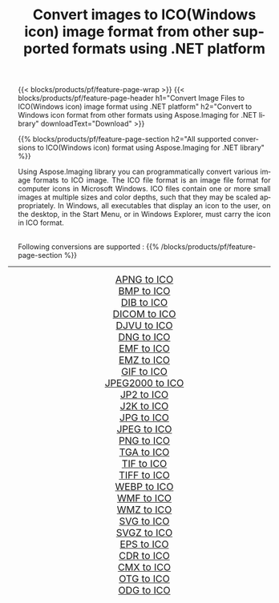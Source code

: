 ﻿---
title: Convert images to ICO(Windows icon) image format from other supported formats using .NET platform 
weight: 3920
url: /net/conversion/to/ico/ 
lang: en
langdirlevel: 2
locales: zh-hans,ja,it,ru,de,es,fr,nl,id,lt,pl,pt,vi,tr,ko,zh-hant,ar,hi,th,sv,cs,uk,he
description: Using Aspose.Imaging for .NET library it is easy to convert to ICO(Windows icon) from other supported image formats
---

{{< blocks/products/pf/feature-page-wrap >}}
{{< blocks/products/pf/feature-page-header h1="Convert Image Files to ICO(Windows icon) image format using .NET platform" h2="Convert to Windows icon format from other formats using Aspose.Imaging for .NET library" downloadText="Download" >}}


{{% blocks/products/pf/feature-page-section  h2="All supported conversions to ICO(Windows icon) format using Aspose.Imaging for .NET library" %}}
<p align=justify>Using Aspose.Imaging library you can programmatically convert various image formats to ICO image. The ICO file format is an image file format for computer icons in Microsoft Windows. ICO files contain one or more small images at multiple sizes and color depths, such that they may be scaled appropriately. In Windows, all executables that display an icon to the user, on the desktop, in the Start Menu, or in Windows Explorer, must carry the icon in ICO format.</p>
<br/>
Following conversions are supported :
{{% /blocks/products/pf/feature-page-section %}}
<div class="container-fluid productfamilypage bg-gray">
    <div class="convertypes bg-gray agp-content section">
        <div class="container">
		<hr style="margin-left:-20px;"/>
		<div class="row other-converters" style="gap: 10px;font-size: 19px;text-align:center;">
		    <div class='col-md-2 other-converter remove-lp remove-rp'><a href="/imaging/net/conversion/apng-to-ico/" style="padding:15px;">APNG to ICO</a></div>
<div class='col-md-2 other-converter remove-lp remove-rp'><a href="/imaging/net/conversion/bmp-to-ico/" style="padding:15px;">BMP to ICO</a></div>
<div class='col-md-2 other-converter remove-lp remove-rp'><a href="/imaging/net/conversion/dib-to-ico/" style="padding:15px;">DIB to ICO</a></div>
<div class='col-md-2 other-converter remove-lp remove-rp'><a href="/imaging/net/conversion/dicom-to-ico/" style="padding:15px;">DICOM to ICO</a></div>
<div class='col-md-2 other-converter remove-lp remove-rp'><a href="/imaging/net/conversion/djvu-to-ico/" style="padding:15px;">DJVU to ICO</a></div>
<div class='col-md-2 other-converter remove-lp remove-rp'><a href="/imaging/net/conversion/dng-to-ico/" style="padding:15px;">DNG to ICO</a></div>
<div class='col-md-2 other-converter remove-lp remove-rp'><a href="/imaging/net/conversion/emf-to-ico/" style="padding:15px;">EMF to ICO</a></div>
<div class='col-md-2 other-converter remove-lp remove-rp'><a href="/imaging/net/conversion/emz-to-ico/" style="padding:15px;">EMZ to ICO</a></div>
<div class='col-md-2 other-converter remove-lp remove-rp'><a href="/imaging/net/conversion/gif-to-ico/" style="padding:15px;">GIF to ICO</a></div>
<div class='col-md-2 other-converter remove-lp remove-rp'><a href="/imaging/net/conversion/jpeg2000-to-ico/" style="padding:15px;">JPEG2000 to ICO</a></div>
<div class='col-md-2 other-converter remove-lp remove-rp'><a href="/imaging/net/conversion/jp2-to-ico/" style="padding:15px;">JP2 to ICO</a></div>
<div class='col-md-2 other-converter remove-lp remove-rp'><a href="/imaging/net/conversion/j2k-to-ico/" style="padding:15px;">J2K to ICO</a></div>
<div class='col-md-2 other-converter remove-lp remove-rp'><a href="/imaging/net/conversion/jpg-to-ico/" style="padding:15px;">JPG to ICO</a></div>
<div class='col-md-2 other-converter remove-lp remove-rp'><a href="/imaging/net/conversion/jpeg-to-ico/" style="padding:15px;">JPEG to ICO</a></div>
<div class='col-md-2 other-converter remove-lp remove-rp'><a href="/imaging/net/conversion/png-to-ico/" style="padding:15px;">PNG to ICO</a></div>
<div class='col-md-2 other-converter remove-lp remove-rp'><a href="/imaging/net/conversion/tga-to-ico/" style="padding:15px;">TGA to ICO</a></div>
<div class='col-md-2 other-converter remove-lp remove-rp'><a href="/imaging/net/conversion/tif-to-ico/" style="padding:15px;">TIF to ICO</a></div>
<div class='col-md-2 other-converter remove-lp remove-rp'><a href="/imaging/net/conversion/tiff-to-ico/" style="padding:15px;">TIFF to ICO</a></div>
<div class='col-md-2 other-converter remove-lp remove-rp'><a href="/imaging/net/conversion/webp-to-ico/" style="padding:15px;">WEBP to ICO</a></div>
<div class='col-md-2 other-converter remove-lp remove-rp'><a href="/imaging/net/conversion/wmf-to-ico/" style="padding:15px;">WMF to ICO</a></div>
<div class='col-md-2 other-converter remove-lp remove-rp'><a href="/imaging/net/conversion/wmz-to-ico/" style="padding:15px;">WMZ to ICO</a></div>
<div class='col-md-2 other-converter remove-lp remove-rp'><a href="/imaging/net/conversion/svg-to-ico/" style="padding:15px;">SVG to ICO</a></div>
<div class='col-md-2 other-converter remove-lp remove-rp'><a href="/imaging/net/conversion/svgz-to-ico/" style="padding:15px;">SVGZ to ICO</a></div>
<div class='col-md-2 other-converter remove-lp remove-rp'><a href="/imaging/net/conversion/eps-to-ico/" style="padding:15px;">EPS to ICO</a></div>
<div class='col-md-2 other-converter remove-lp remove-rp'><a href="/imaging/net/conversion/cdr-to-ico/" style="padding:15px;">CDR to ICO</a></div>
<div class='col-md-2 other-converter remove-lp remove-rp'><a href="/imaging/net/conversion/cmx-to-ico/" style="padding:15px;">CMX to ICO</a></div>
<div class='col-md-2 other-converter remove-lp remove-rp'><a href="/imaging/net/conversion/otg-to-ico/" style="padding:15px;">OTG to ICO</a></div>
<div class='col-md-2 other-converter remove-lp remove-rp'><a href="/imaging/net/conversion/odg-to-ico/" style="padding:15px;">ODG to ICO</a></div>
                </div>
        </div>
    </div>
</div>
<br/>

